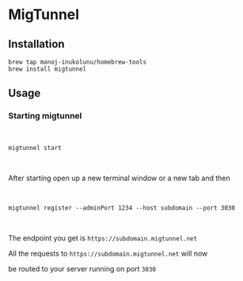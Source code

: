 # MigTunnel


## Installation

```shell
brew tap manoj-inukolunu/homebrew-tools
brew install migtunnel
```

## Usage

### Starting migtunnel

&nbsp;

```shell
migtunnel start
```

&nbsp;

After starting open up a new terminal window or a new tab and then

&nbsp;

```shell
migtunnel register --adminPort 1234 --host subdomain --port 3030
```

&nbsp;

The endpoint you get is `https://subdomain.migtunnel.net`

All the requests to `https://subdomain.migtunnel.net` will now

be routed to your server running on port `3030`


